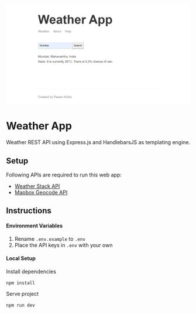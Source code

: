 ![Screenshot](https://github.com/PawanKolhe/weather-app-node/blob/master/screenshot.PNG)

# Weather App

Weather REST API using Express.js and HandlebarsJS as templating engine. 

## Setup

Following APIs are required to run this web app:

- [Weather Stack API](https://weatherstack.com/)
- [Mapbox Geocode API](https://docs.mapbox.com/api/search/#geocoding)

## Instructions

#### Environment Variables
1. Rename `.env.example` to `.env`
2. Place the API keys in `.env` with your own

#### Local Setup
Install dependencies

    npm install
    
Serve project
    
    npm run dev
    
